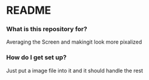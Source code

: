 # README #

### What is this repository for? ###
Averaging the Screen and makingit look more pixalized

### How do I get set up? ###

Just put a image file into it and it should handle the rest

